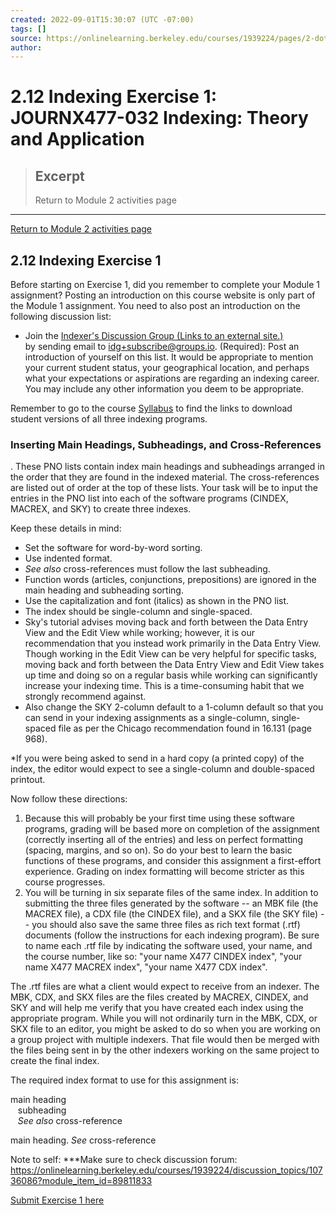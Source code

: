 ```yaml
---
created: 2022-09-01T15:30:07 (UTC -07:00)
tags: []
source: https://onlinelearning.berkeley.edu/courses/1939224/pages/2-dot-12-indexing-exercise-1?module_item_id=89811831
author: 
---
```


# 2.12 Indexing Exercise 1: JOURNX477-032 Indexing: Theory and Application

> ## Excerpt
> Return to Module 2 activities page

---
[Return to Module 2 activities page](https://onlinelearning.berkeley.edu/courses/1939224/pages/module-2 "Module 2")

## 2.12 Indexing Exercise 1

Before starting on Exercise 1, did you remember to complete your Module 1 assignment? Posting an introduction on this course website is only part of the Module 1 assignment. You need to also post an introduction on the following discussion list:

-   Join the [Indexer's Discussion Group (Links to an external site.)](https://groups.io/g/idg) by sending email to [idg+subscribe@groups.io](mailto:idg+subscribe@groups.io). (Required): Post an introduction of yourself on this list. It would be appropriate to mention your current student status, your geographical location, and perhaps what your expectations or aspirations are regarding an indexing career. You may include any other information you deem to be appropriate.
    

Remember to go to the course [Syllabus](https://onlinelearning.berkeley.edu/courses/1939224/assignments/syllabus "Course Syllabus") to find the links to download student versions of all three indexing programs.

### Inserting Main Headings, Subheadings, and Cross-References


. These PNO lists contain index main headings and subheadings arranged in the order that they are found in the indexed material. The cross-references are listed out of order at the top of these lists. Your task will be to input the entries in the PNO list into each of the software programs (CINDEX, MACREX, and SKY) to create three indexes.

Keep these details in mind:

-   Set the software for word-by-word sorting.
-   Use indented format.
-   _See also_ cross-references must follow the last subheading.
-   Function words (articles, conjunctions, prepositions) are ignored in the main heading and subheading sorting.
-   Use the capitalization and font (italics) as shown in the PNO list.
-   The index should be single-column and single-spaced.
-   Sky's tutorial advises moving back and forth between the Data Entry View and the Edit View while working; however, it is our recommendation that you instead work primarily in the Data Entry View. Though working in the Edit View can be very helpful for specific tasks, moving back and forth between the Data Entry View and Edit View takes up time and doing so on a regular basis while working can significantly increase your indexing time. This is a time-consuming habit that we strongly recommend against.
-   Also change the SKY 2-column default to a 1-column default so that you can send in your indexing assignments as a single-column, single-spaced file as per the Chicago recommendation found in 16.131 (page 968).

\*If you were being asked to send in a hard copy (a printed copy) of the index, the editor would expect to see a single-column and double-spaced printout.

Now follow these directions:

1.  Because this will probably be your first time using these software programs, grading will be based more on completion of the assignment (correctly inserting all of the entries) and less on perfect formatting (spacing, margins, and so on). So do your best to learn the basic functions of these programs, and consider this assignment a first-effort experience. Grading on index formatting will become stricter as this course progresses.
2.  You will be turning in six separate files of the same index. In addition to submitting the three files generated by the software -- an MBK file (the MACREX file), a CDX file (the CINDEX file), and a SKX file (the SKY file) -- you should also save the same three files as rich text format (.rtf) documents (follow the instructions for each indexing program). Be sure to name each .rtf file by indicating the software used, your name, and the course number, like so: "your name X477 CINDEX index", "your name X477 MACREX index", "your name X477 CDX index".

The .rtf files are what a client would expect to receive from an indexer. The MBK, CDX, and SKX files are the files created by MACREX, CINDEX, and SKY and will help me verify that you have created each index using the appropriate program. While you will not ordinarily turn in the MBK, CDX, or SKX file to an editor, you might be asked to do so when you are working on a group project with multiple indexers. That file would then be merged with the files being sent in by the other indexers working on the same project to create the final index.

The required index format to use for this assignment is:

main heading  
   subheading  
   _See also_ cross-reference

main heading. _See_ cross-reference


Note to self: ***Make sure to check discussion forum: https://onlinelearning.berkeley.edu/courses/1939224/discussion_topics/10736086?module_item_id=89811833

[Submit Exercise 1 here](https://onlinelearning.berkeley.edu/courses/1939224/assignments/26460016 "Indexing Exercise 1")
